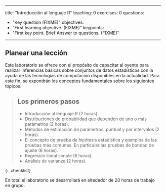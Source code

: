 
---
title: "Introducción al lenguaje R"
teaching: 0
exercises: 0
questions:
- "Key question (FIXME)"
objectives:
- "First learning objective. (FIXME)"
keypoints:
- "First key point. Brief Answer to questions. (FIXME)"
---

## Planear una lección

Este laboratorio se ofrece con el propósito de capacitar al oyente para realizar inferencias básicas sobre conjuntos de datos estadísticos con la ayuda de las tecnologías de computación disponibles en la actualidad. Para este fin, se expondrán los conceptos fundamentales sobre los siguientes tópicos.

> ## Los primeros pasos
>
> - Introducción al lenguaje R (2 horas).
> - Distribuciones de probabilidad que dependen de uno o más parámetros (2 horas). 
> - Métodos de estimación de parámetros, puntual y por intervalos (2 horas).
> - El concepto de prueba de hipótesis estadística y ejemplos de las pruebas más comunes. En particular las pruebas de bondad de ajuste (6 horas).
> - Regresión lineal simple (6 horas).
> - Análisis de varianza (2 horas).
>
{: .checklist}
 
 
En total el laboratorio se desarrollará en alrededor de 20 horas de trabajo en grupo.
